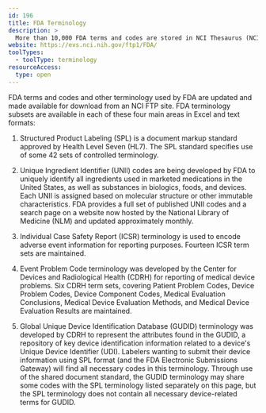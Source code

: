 ```yaml
---
id: 196
title: FDA Terminology
description: >
  More than 10,000 FDA terms and codes are stored in NCI Thesaurus (NCIt). This and other terminology used by FDA is updated and made available for download from an NCI File Transfer Protocol (FTP) site.  
website: https://evs.nci.nih.gov/ftp1/FDA/
toolTypes:
  - toolType: terminology
resourceAccess:
  type: open
---
```

FDA terms and codes and other terminology used by FDA are updated and made available for download from an NCI FTP site. FDA terminology subsets are available in each of these four main areas in Excel and text formats:

1. Structured Product Labeling (SPL) is a document markup standard approved by Health Level Seven (HL7). The SPL standard specifies use of some 42 sets of controlled terminology. 

2. Unique Ingredient Identifier (UNII) codes are being developed by FDA to uniquely identify all ingredients used in marketed medications in the United States, as well as substances in biologics, foods, and devices. Each UNII is assigned based on molecular structure or other immutable characteristics. FDA provides a full set of published UNII codes and a search page on a website now hosted by the National Library of Medicine (NLM) and updated approximately monthly. 

3. Individual Case Safety Report (ICSR) terminology is used to encode adverse event information for reporting purposes. Fourteen ICSR term sets are maintained.

4. Event Problem Code terminology was developed by the Center for Devices and Radiological Health (CDRH) for reporting of medical device problems. Six CDRH term sets, covering Patient Problem Codes, Device Problem Codes, Device Component Codes, Medical Evaluation Conclusions, Medical Device Evaluation Methods, and Medical Device Evaluation Results are maintained.

5. Global Unique Device Identification Database (GUDID) terminology was developed by CDRH to represent the attributes found in the GUDID, a repository of key device identification information related to a device's Unique Device Identifier (UDI). Labelers wanting to submit their device information using SPL format (and the FDA Electronic Submissions Gateway) will find all necessary codes in this terminology. Through use of the shared document standard, the GUDID terminology may share some codes with the SPL terminology listed separately on this page, but the SPL terminology does not contain all necessary device-related terms for GUDID.